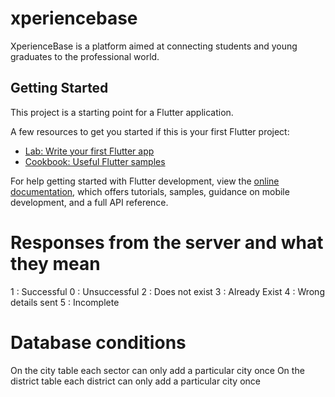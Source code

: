 # xperiencebase

XperienceBase is a platform aimed at connecting students and young graduates to the professional world.

## Getting Started

This project is a starting point for a Flutter application.

A few resources to get you started if this is your first Flutter project:

- [Lab: Write your first Flutter app](https://docs.flutter.dev/get-started/codelab)
- [Cookbook: Useful Flutter samples](https://docs.flutter.dev/cookbook)

For help getting started with Flutter development, view the
[online documentation](https://docs.flutter.dev/), which offers tutorials,
samples, guidance on mobile development, and a full API reference.

# Responses from the server and what they mean
1 : Successful
0 : Unsuccessful
2 : Does not exist
3 : Already Exist
4 : Wrong details sent
5 : Incomplete 

# Database conditions
On the city table each sector can only add a particular city once
On the district table each district can only add a particular city once